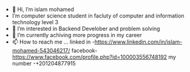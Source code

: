 - 👋 Hi, I’m islam mohamed
- I’m computer science student in facluty of computer and information technology level 3
- 👀 I’m interested in Backend Develober  and problem solving
- 🌱 I’m currently achiving more progress in my career 
- 📫 How to reach me ...
linked in -https://www.linkedin.com/in/islam-mohamed-543046217/
facebook-https://www.facebook.com/profile.php?id=100003556748192
my number -+201204877915
 
